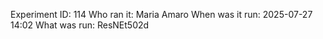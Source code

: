 Experiment ID: 114
Who ran it: Maria Amaro
When was it run: 2025-07-27 14:02
What was run: ResNEt502d
